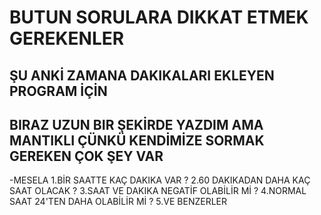 # BUTUN SORULARA DIKKAT ETMEK GEREKENLER

ŞU ANKİ ZAMANA DAKIKALARI EKLEYEN PROGRAM İÇİN
-------------------------------------------------------------------------------------
BIRAZ UZUN BIR ŞEKİRDE YAZDIM AMA MANTIKLI ÇÜNKÜ KENDİMİZE SORMAK GEREKEN ÇOK ŞEY VAR
--------------------------------------------------------------------------------------
-MESELA 
  1.BİR SAATTE KAÇ DAKIKA VAR ?
  2.60 DAKIKADAN DAHA KAÇ SAAT OLACAK ?
  3.SAAT VE DAKIKA NEGATİF OLABİLİR Mİ ?
  4.NORMAL SAAT 24'TEN DAHA OLABİLİR Mİ ?
  5.VE BENZERLER
